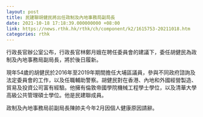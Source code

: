 ```yaml
---
layout: post
title: 民建聯胡健民將出任政制及內地事務局副局長
date: 2021-10-18 17:18:39.000000000 +08:00
link: https://news.rthk.hk/rthk/ch/component/k2/1615753-20211018.htm
categories: rthk
---
```


行政長官辦公室公布，行政長官林鄭月娥在聘任委員會的建議下，委任胡健民為政制及內地事務局副局長，將於後日履新。

現年54歲的胡健民於2016年至2019年期間擔任大埔區議員，參與不同政府諮詢及法定委員會的工作，以及任職輔助警察。胡健民對在香港、內地和外國經營製造、貿易及投資公司富有經驗。他擁有倫敦帝國學院機械工程學士學位，以及清華大學高級公共管理碩士學位。他是民建聯成員。

政制及內地事務局前副局長陳帥夫今年2月因個人健康原因請辭。
